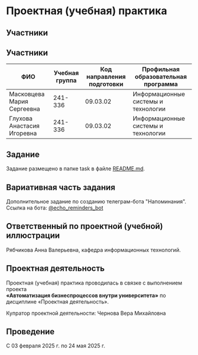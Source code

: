 # Проектная (учебная) практика

## Участники

## Участники

| ФИО                           | Учебная группа | Код направления подготовки | Профильная образовательная программа       |
|------------------------------|----------------|-----------------------------|--------------------------------------------|
| Масковцева Мария Сергеевна   | 241-336        | 09.03.02                    | Информационные системы и технологии        |
| Глухова Анастасия Игоревна   | 241-336        | 09.03.02                    | Информационные системы и технологии        |



## Задание

Задание размещено в папке task в файле [README.md](README.md).

## Вариативная часть задания

Дополнительное задание по созданию телеграм-бота "Напоминания". 
Ссылка на бота: [@echo_reminders_bot](https://t.me/echo_reminders_bot)

## Ответственный по проектной (учебной) иллюстрации

Рябчикова Анна Валерьевна, кафедра информационных технологий.

## Проектная деятельность

Проектная (учебная) практика проводилась в связке с выполнением проекта  
**«Автоматизация бизнеспроцессов внутри университета»** по дисциплине «Проектная деятельность».

Купратор проектной деятельности: Чернова Вера Михайловна 

## Проведение

С 03 февраля 2025 г. по 24 мая 2025 г.
